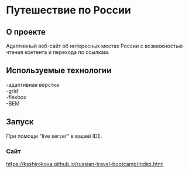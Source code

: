 # Путешествие по России

## О проекте
Адаптивный веб-сайт об интересных местах России с возможностью чтения контента и перехода по ссылкам.

## Используемые технологии
-адаптивная верстка  
-grid  
-flexbox  
-BEM


## Запуск

При помощи "live server" в вашей IDE.


### Сайт

https://ksshirokova.github.io/russian-travel-bootcamp/index.html
